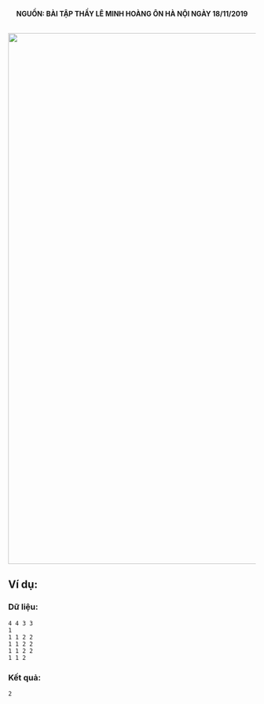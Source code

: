 **<center>NGUỒN: BÀI TẬP THẦY LÊ MINH HOÀNG ÔN HÀ NỘI NGÀY 18/11/2019</center>**
<br>

<img src="/images/problems/1129/resort.svg" width=1080px>

## Ví dụ:
### Dữ liệu:
```
4 4 3 3
1
1 1 2 2
1 1 2 2
1 1 2 2
1 1 2 
```

### Kết quả:
```
2
```
